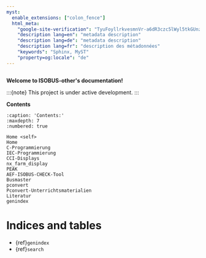 ```yaml
---
myst:
  enable_extensions: ["colon_fence"]
  html_meta:
    "google-site-verification": "TyuFoyllrkvesmnVr-a6dR3czc5lWyl5tkGUnzqCehY"
    "description lang=en": "metadata description"
    "description lang=de": "metadata description"
    "description lang=fr": "description des métadonnées"
    "keywords": "Sphinx, MyST"
    "property=og:locale": "de"
---
```



```{include} ../README.md
```

**Welcome to ISOBUS-other's documentation!**

:::{note}
This project is under active development.
:::

**Contents**

```{toctree}
:caption: 'Contents:'
:maxdepth: 7
:numbered: true

Home <self>
Home
C-Programmierung
IEC-Programmierung
CCI-Displays
nx_farm_display
PEAK
AEF-ISOBUS-CHECK-Tool
Busmaster
pconvert
Pconvert-Unterrichtsmaterialien
Literatur
genindex
```

# Indices and tables

- {ref}`genindex`
- {ref}`search`
